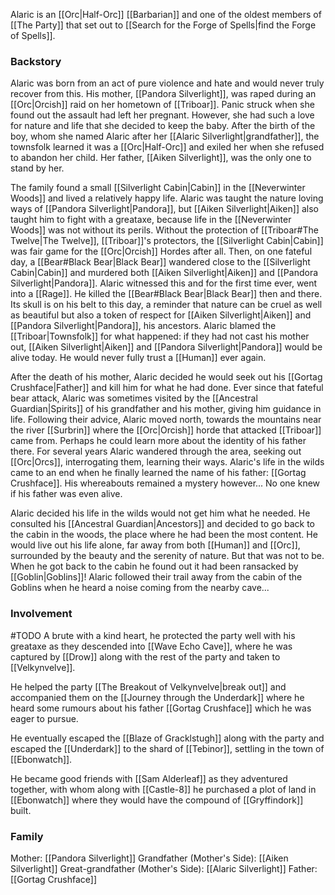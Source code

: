 Alaric is an [[Orc|Half-Orc]] [[Barbarian]] and one of the oldest members of [[The Party]] that set out to [[Search for the Forge of Spells|find the Forge of Spells]].

### Backstory
Alaric was born from an act of pure violence and hate and would never truly recover from this. His mother, [[Pandora Silverlight]], was raped during an [[Orc|Orcish]] raid on her hometown of [[Triboar]]. Panic struck when she found out the assault had left her pregnant. However, she had such a love for nature and life that she decided to keep the baby. After the birth of the boy, whom she named Alaric after her [[Alaric Silverlight|grandfather]], the townsfolk learned it was a [[Orc|Half-Orc]] and exiled her when she refused to abandon her child. Her father, [[Aiken Silverlight]], was the only one to stand by her.

The family found a small [[Silverlight Cabin|Cabin]] in the [[Neverwinter Woods]] and lived a relatively happy life. Alaric was taught the nature loving ways of [[Pandora Silverlight|Pandora]], but [[Aiken Silverlight|Aiken]] also taught him to fight with a greataxe, because life in the [[Neverwinter Woods]] was not without its perils. Without the protection of [[Triboar#The Twelve|The Twelve]], [[Triboar]]'s protectors, the [[Silverlight Cabin|Cabin]] was fair game for the [[Orc|Orcish]] Hordes after all. Then, on one fateful day, a [[Bear#Black Bear|Black Bear]] wandered close to the [[Silverlight Cabin|Cabin]]  and murdered both [[Aiken Silverlight|Aiken]] and [[Pandora Silverlight|Pandora]]. Alaric witnessed this and for the first time ever, went into a [[Rage]]. He killed the [[Bear#Black Bear|Black Bear]] then and there. Its skull is on his belt to this day, a reminder that nature can be cruel as well as beautiful but also a token of respect for [[Aiken Silverlight|Aiken]] and [[Pandora Silverlight|Pandora]], his ancestors. Alaric blamed the [[Triboar|Townsfolk]] for what happened: if they had not cast his mother out, [[Aiken Silverlight|Aiken]] and [[Pandora Silverlight|Pandora]] would be alive today. He would never fully trust a [[Human]] ever again. 

After the death of his mother, Alaric decided he would seek out his [[Gortag Crushface|Father]] and kill him for what he had done. Ever since that fateful bear attack, Alaric was sometimes visited by the [[Ancestral Guardian|Spirits]] of his grandfather and his mother, giving him guidance in life. Following their advice, Alaric moved north, towards the mountains near the river [[Surbrin]] where the [[Orc|Orcish]] horde that attacked [[Triboar]] came from. Perhaps he could learn more about the identity of his father there. For several years Alaric wandered through the area, seeking out [[Orc|Orcs]], interrogating them, learning their ways. Alaric's life in the wilds came to an end when he finally learned the name of his father: [[Gortag Crushface]]. His whereabouts remained a mystery however... No one knew if his father was even alive. 

Alaric decided his life in the wilds would not get him what he needed. He consulted his [[Ancestral Guardian|Ancestors]] and decided to go back to the cabin in the woods, the place where he had been the most content. He would live out his life alone, far away from both [[Human]] and [[Orc]], surrounded by the beauty and the serenity of nature. But that was not to be. When he got back to the cabin he found out it had been ransacked by [[Goblin|Goblins]]! Alaric followed their trail away from the cabin of the Goblins when he heard a noise coming from the nearby cave...

### Involvement
#TODO
A brute with a kind heart, he protected the party well with his greataxe as they descended into [[Wave Echo Cave]], where he was captured by [[Drow]] along with the rest of the party and taken to [[Velkynvelve]].

He helped the party [[The Breakout of Velkynvelve|break out]] and accompanied them on the [[Journey through the Underdark]] where he heard some rumours about his father [[Gortag Crushface]] which he was eager to pursue.

He eventually escaped the [[Blaze of Gracklstugh]] along with the party and escaped the [[Underdark]] to the shard of [[Tebinor]], settling in the town of [[Ebonwatch]].

He became good friends with [[Sam Alderleaf]] as they adventured together, with whom along with [[Castle-8]] he purchased a plot of land in [[Ebonwatch]] where they would have the compound of [[Gryffindork]] built.

### Family
Mother: [[Pandora Silverlight]]
Grandfather (Mother's Side): [[Aiken Silverlight]]
Great-grandfather (Mother's Side): [[Alaric Silverlight]]
Father: [[Gortag Crushface]]
